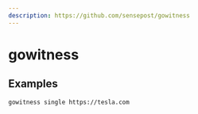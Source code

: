 ```yaml
---
description: https://github.com/sensepost/gowitness
---
```


# gowitness

## Examples

```
gowitness single https://tesla.com
```
